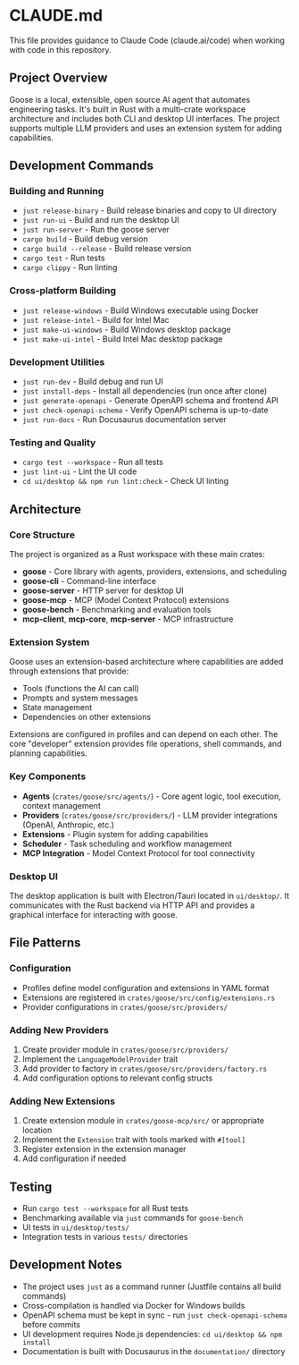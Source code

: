 # CLAUDE.md

This file provides guidance to Claude Code (claude.ai/code) when working with code in this repository.

## Project Overview

Goose is a local, extensible, open source AI agent that automates engineering tasks. It's built in Rust with a multi-crate workspace architecture and includes both CLI and desktop UI interfaces. The project supports multiple LLM providers and uses an extension system for adding capabilities.

## Development Commands

### Building and Running
- `just release-binary` - Build release binaries and copy to UI directory
- `just run-ui` - Build and run the desktop UI
- `just run-server` - Run the goose server
- `cargo build` - Build debug version
- `cargo build --release` - Build release version
- `cargo test` - Run tests
- `cargo clippy` - Run linting

### Cross-platform Building
- `just release-windows` - Build Windows executable using Docker
- `just release-intel` - Build for Intel Mac
- `just make-ui-windows` - Build Windows desktop package
- `just make-ui-intel` - Build Intel Mac desktop package

### Development Utilities
- `just run-dev` - Build debug and run UI
- `just install-deps` - Install all dependencies (run once after clone)
- `just generate-openapi` - Generate OpenAPI schema and frontend API
- `just check-openapi-schema` - Verify OpenAPI schema is up-to-date
- `just run-docs` - Run Docusaurus documentation server

### Testing and Quality
- `cargo test --workspace` - Run all tests
- `just lint-ui` - Lint the UI code
- `cd ui/desktop && npm run lint:check` - Check UI linting

## Architecture

### Core Structure
The project is organized as a Rust workspace with these main crates:

- **goose** - Core library with agents, providers, extensions, and scheduling
- **goose-cli** - Command-line interface
- **goose-server** - HTTP server for desktop UI
- **goose-mcp** - MCP (Model Context Protocol) extensions
- **goose-bench** - Benchmarking and evaluation tools
- **mcp-client**, **mcp-core**, **mcp-server** - MCP infrastructure

### Extension System
Goose uses an extension-based architecture where capabilities are added through extensions that provide:
- Tools (functions the AI can call)
- Prompts and system messages
- State management
- Dependencies on other extensions

Extensions are configured in profiles and can depend on each other. The core "developer" extension provides file operations, shell commands, and planning capabilities.

### Key Components
- **Agents** (`crates/goose/src/agents/`) - Core agent logic, tool execution, context management
- **Providers** (`crates/goose/src/providers/`) - LLM provider integrations (OpenAI, Anthropic, etc.)
- **Extensions** - Plugin system for adding capabilities
- **Scheduler** - Task scheduling and workflow management
- **MCP Integration** - Model Context Protocol for tool connectivity

### Desktop UI
The desktop application is built with Electron/Tauri located in `ui/desktop/`. It communicates with the Rust backend via HTTP API and provides a graphical interface for interacting with goose.

## File Patterns

### Configuration
- Profiles define model configuration and extensions in YAML format
- Extensions are registered in `crates/goose/src/config/extensions.rs`
- Provider configurations in `crates/goose/src/providers/`

### Adding New Providers
1. Create provider module in `crates/goose/src/providers/`
2. Implement the `LanguageModelProvider` trait
3. Add provider to factory in `crates/goose/src/providers/factory.rs`
4. Add configuration options to relevant config structs

### Adding New Extensions
1. Create extension module in `crates/goose-mcp/src/` or appropriate location
2. Implement the `Extension` trait with tools marked with `#[tool]`
3. Register extension in the extension manager
4. Add configuration if needed

## Testing

- Run `cargo test --workspace` for all Rust tests
- Benchmarking available via `just` commands for `goose-bench`
- UI tests in `ui/desktop/tests/`
- Integration tests in various `tests/` directories

## Development Notes

- The project uses `just` as a command runner (Justfile contains all build commands)
- Cross-compilation is handled via Docker for Windows builds
- OpenAPI schema must be kept in sync - run `just check-openapi-schema` before commits
- UI development requires Node.js dependencies: `cd ui/desktop && npm install`
- Documentation is built with Docusaurus in the `documentation/` directory